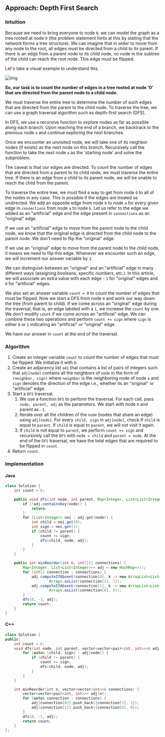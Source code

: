 ## Approach: Depth First Search

### Intuition
Because we need to bring everyone to node `0`, we can model the graph as a tree rooted at node `0` (the problem statement hints at this by stating that the network forms a tree structure). We can imagine that in order to move from any node to the root, all edges must be directed from a child to its parent. If there is an edge from a parent node to its child node, no node in the subtree of the child can reach the root node. This edge must be flipped.

Let's take a visual example to understand this.

![img](https://leetcode.com/problems/reorder-routes-to-make-all-paths-lead-to-the-city-zero/Figures/1466/1466-2.png)

**So, our task is to count the number of edges in a tree rooted at node '0' that are directed from the parent node to a child node.**

We must traverse the entire tree to determine the number of such edges that are directed from the parent to the child node. To traverse the tree, we can use a graph traversal algorithm such as depth-first search (DFS).

In DFS, we use a recursive function to explore nodes as far as possible along each branch. Upon reaching the end of a branch, we backtrack to the previous node `a` and continue exploring the next branches.

Once we encounter an unvisited node, we will take one of its neighbor nodes (if exists) as the next node on this branch. Recursively call the function to take the next node `a` as the 'starting node' and solve the subproblem.

The caveat is that our edges are directed. To count the number of edges that are directed from a parent to its child node, we must traverse the entire tree. If there is an edge from a child to its parent node, we will be unable to reach the child from the parent.

To traverse the entire tree, we must find a way to get from node `0` to all of the nodes in any case. This is possible if the edges are treated as undirected. We add an opposite edge from node `b` to node `a` for every given edge in `connections` from node `a` to node `b`. Let us refer to the edge we added as an "artificial" edge and the edge present in `connections` as an "original" edge.

If we use an "artificial" edge to move from the parent node to the child node, we know that the original edge is directed from the child node to the parent node. We don't need to flip the "original" edge.

If we use an "original" edge to move from the parent node to the child node, it means we need to flip this edge. Whenever we encounter such an edge, we will increment our answer variable by `1`.

We can distinguish between an "original" and an "artificial" edge in many different ways (assigning booleans, specific numbers, etc.). In this article, we will associate an extra value with each edge - `1` for "original" edges and `0` for "artificial" edges.

We also set an answer variable `count = 0` to count the number of edges that must be flipped. Now we start a DFS from node `0` and work our way down the tree (from parent to child). If we come across an "original" edge during the traversal, that is, an edge labeled with a `1`, we increase the `count` by one. We don't modify `count` if we come across an "artificial" edge. We can combine these two operations and perform `count += sign` where `sign` is either `0` or `1` indicating an "artificial" or "original" edge.

We have our answer in `count` at the end of the traversal.

### Algorithm
1. Create an integer variable `count` to count the number of edges that must be flipped. We initialize it with `0`.
2. Create an adjacency list `adj` that contains a list of pairs of integers such that `adj[node]` contains all the neighbors of `node` in the form of `(neighbor, sign)` where `neighbor` is the neighboring node of node `a` and `sign` denotes the direction of the edge i.e., whether its an "original" or "artificial" edge.
3. Start a `DFS` traversal.
   1. We use a function `DFS` to perform the traversal. For each call, pass `node, parent, adj` as the parameters. We start with node `0` and parent as `-1`.
   2. Iterate over all the children of the `node` (nodes that share an edge) using `adj[node]`. For every `child, sign` in `adj[node]`, check if `child` is equal to `parent`. If `child` is equal to `parent`, we will not visit it again.
   3. If `child` is not equal to `parent`, we perform `count += sign` and recursively call the `DFS` with `node = child` and `parent = node`. At the end of the `DFS` traversal, we have the total edges that are required to be flipped in `count`.
4. Return `count`.

### Implementation

#### Java

```java
class Solution {
    int count = 0;

    public void dfs(int node, int parent, Map<Integer, List<List<Integer>>> adj) {
        if (!adj.containsKey(node)) {
            return;
        }
        for (List<Integer> nei : adj.get(node)) {
            int child = nei.get(0);
            int sign = nei.get(1);
            if (child != parent) {
                count += sign;
                dfs(child, node, adj);
            }
        }
    }

    public int minReorder(int n, int[][] connections) {
        Map<Integer, List<List<Integer>>> adj = new HashMap<>();
        for (int[] connection : connections) {
            adj.computeIfAbsent(connection[0], k -> new ArrayList<List<Integer>>()).add(
                    Arrays.asList(connection[1], 1));
            adj.computeIfAbsent(connection[1], k -> new ArrayList<List<Integer>>()).add(
                    Arrays.asList(connection[0], 0));
        }
        dfs(0, -1, adj);
        return count;
    }
}
```

#### C++

```cpp
class Solution {
public:
    int count = 0;
    void dfs(int node, int parent, vector<vector<pair<int, int>>>& adj) {
        for (auto& [child, sign] : adj[node]) {
            if (child != parent) {
                count += sign;
                dfs(child, node, adj);
            }
        }
    }

    int minReorder(int n, vector<vector<int>>& connections) {
        vector<vector<pair<int, int>>> adj(n);
        for (auto& connection : connections) {
            adj[connection[0]].push_back({connection[1], 1});
            adj[connection[1]].push_back({connection[0], 0});
        }
        dfs(0, -1, adj);
        return count;
    }
};
```
